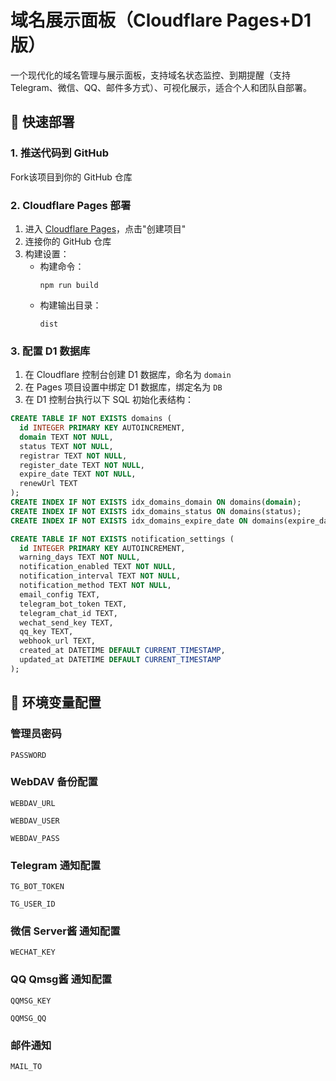 # 域名展示面板（Cloudflare Pages+D1 版）

一个现代化的域名管理与展示面板，支持域名状态监控、到期提醒（支持 Telegram、微信、QQ、邮件多方式）、可视化展示，适合个人和团队自部署。

## 🚀 快速部署

### 1. 推送代码到 GitHub
Fork该项目到你的 GitHub 仓库

### 2. Cloudflare Pages 部署
1. 进入 [Cloudflare Pages](https://dash.cloudflare.com/?to=/:account/pages)，点击"创建项目"
2. 连接你的 GitHub 仓库
3. 构建设置：
   - 构建命令：
     ```
     npm run build
     ```
   - 构建输出目录：
     ```
     dist
     ```
### 3. 配置 D1 数据库
1. 在 Cloudflare 控制台创建 D1 数据库，命名为 `domain`
2. 在 Pages 项目设置中绑定 D1 数据库，绑定名为 `DB`
3. 在 D1 控制台执行以下 SQL 初始化表结构：

```sql
CREATE TABLE IF NOT EXISTS domains (
  id INTEGER PRIMARY KEY AUTOINCREMENT,
  domain TEXT NOT NULL,
  status TEXT NOT NULL,
  registrar TEXT NOT NULL,
  register_date TEXT NOT NULL,
  expire_date TEXT NOT NULL,
  renewUrl TEXT
);
CREATE INDEX IF NOT EXISTS idx_domains_domain ON domains(domain);
CREATE INDEX IF NOT EXISTS idx_domains_status ON domains(status);
CREATE INDEX IF NOT EXISTS idx_domains_expire_date ON domains(expire_date);

CREATE TABLE IF NOT EXISTS notification_settings (
  id INTEGER PRIMARY KEY AUTOINCREMENT,
  warning_days TEXT NOT NULL,
  notification_enabled TEXT NOT NULL,
  notification_interval TEXT NOT NULL,
  notification_method TEXT NOT NULL,
  email_config TEXT,
  telegram_bot_token TEXT,
  telegram_chat_id TEXT,
  wechat_send_key TEXT,
  qq_key TEXT,
  webhook_url TEXT,
  created_at DATETIME DEFAULT CURRENT_TIMESTAMP,
  updated_at DATETIME DEFAULT CURRENT_TIMESTAMP
);
```

## 🔧 环境变量配置
### 管理员密码
```
PASSWORD
```
### WebDAV 备份配置
```
WEBDAV_URL
```
```
WEBDAV_USER
```
```
WEBDAV_PASS
```
### Telegram 通知配置
```
TG_BOT_TOKEN
```
```
TG_USER_ID
```

### 微信 Server酱 通知配置
```
WECHAT_KEY
```
### QQ Qmsg酱 通知配置
```
QQMSG_KEY
```
```
QQMSG_QQ
```

### 邮件通知
```
MAIL_TO
```

